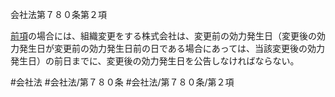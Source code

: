 会社法第７８０条第２項

[前項](会社法＿＿＿＿第７８０条第１項)の場合には、組織変更をする株式会社は、変更前の効力発生日（変更後の効力発生日が変更前の効力発生日前の日である場合にあっては、当該変更後の効力発生日）の前日までに、変更後の効力発生日を公告しなければならない。

#会社法
#会社法/第７８０条
#会社法/第７８０条/第２項
